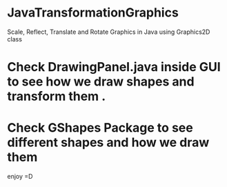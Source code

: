 # JavaTransformationGraphics
Scale, Reflect, Translate and Rotate Graphics in Java using Graphics2D class

# Check DrawingPanel.java inside GUI to see how we draw shapes and transform them .
# Check GShapes Package to see different shapes and how we draw them 

enjoy =D 
